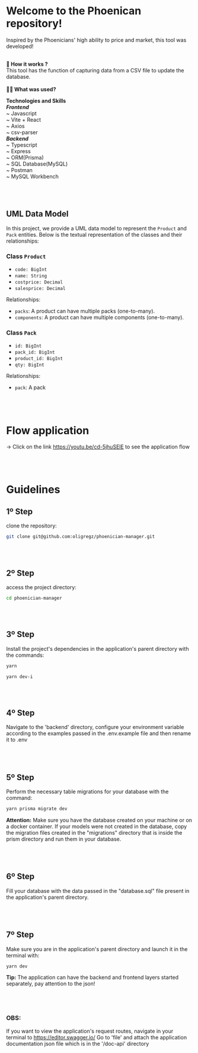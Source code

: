 # Welcome to the Phoenican repository!

Inspired by the Phoenicians' high ability to price and market, this tool was developed!<br /><br />

<summary><strong>🤷 How it works ?</strong></summary>
This tool has the function of capturing data from a CSV file to update the database.<br /><br />

<summary><strong>👨‍💻 What was used?</strong></summary>

<strong>Technologies and Skills</strong><br />
<strong>_Frontend_</strong> <br />
~ Javascript<br />
~ Vite + React<br />
~ Axios<br />
~ csv-parser<br />
<strong>_Backend_</strong> <br />
~ Typescript<br />
~ Express<br />
~ ORM(Prisma)<br />
~ SQL Database(MySQL)<br />
~ Postman<br />
~ MySQL Workbench<br /><br />
<br /><br />

## UML Data Model

In this project, we provide a UML data model to represent the `Product` and `Pack` entities. Below is the textual representation of the classes and their relationships:

### Class `Product`
- `code: BigInt`
- `name: String`
- `costprice: Decimal`
- `salesprice: Decimal`

Relationships:
- `packs`: A product can have multiple packs (one-to-many).
- `components`: A product can have multiple components (one-to-many).

### Class `Pack`
- `id: BigInt`
- `pack_id: BigInt`
- `product_id: BigInt`
- `qty: BigInt`

Relationships:
- `pack`: A pack
<br /><br /><br /><br />

# Flow application <br />
-> Click on the link https://youtu.be/cd-5jhuSElE to see the application flow
<br /><br /><br /><br />

# Guidelines<br />

## 1º Step
clone the repository:
  ```bash
  git clone git@github.com:oligregz/phoenician-manager.git
  ```
<br /><br />

## 2º Step
access the project directory:
  ```bash
  cd phoenician-manager
  ```
<br /><br />

## 3º Step
Install the project's dependencies in the application's parent directory with the commands:
  ```bash
  yarn
  ```
  ```bash
  yarn dev-i
  ```
<br /><br />

## 4º Step
Navigate to the 'backend' directory, configure your environment variable according to the examples passed in the .env.example file and then rename it to .env<br /><br />
<br /><br />

## 5º Step
Perform the necessary table migrations for your database with the command:
  ```bash
  yarn prisma migrate dev
  ```
<strong>Attention:</strong> Make sure you have the database created on your machine or on a docker container.
If your models were not created in the database, copy the migration files created in the "migrations" directory that is inside the prism directory and run them in your database.
<br /><br />
<br /><br />

## 6º Step
Fill your database with the data passed in the "database.sql" file present in the application's parent directory.
<br /><br />
<br /><br />

## 7º Step
Make sure you are in the application's parent directory and launch it in the terminal with:
  ```bash
  yarn dev
  ```
<strong>Tip:</strong> The application can have the backend and frontend layers started separately, pay attention to the json!
<br /><br />
<br /><br />

### OBS:<br />
If you want to view the application's request routes, navigate in your terminal to https://editor.swagger.io/
Go to 'file' and attach the application documentation json file which is in the '/doc-api' directory